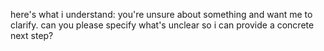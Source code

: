 here's what i understand: you're unsure about something and want me to clarify. can you please specify what's unclear so i can provide a concrete next step?